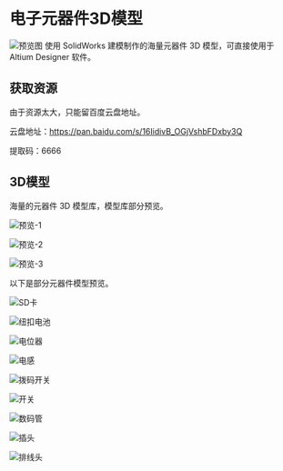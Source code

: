 # 电子元器件3D模型

![预览图](https://github.com/howborn/electron-component-3d/blob/master/效果.png)
使用 SolidWorks 建模制作的海量元器件 3D 模型，可直接使用于 Altium Designer 软件。

## 获取资源

由于资源太大，只能留百度云盘地址。

云盘地址：https://pan.baidu.com/s/16IidivB_OGjVshbFDxby3Q

提取码：6666

## 3D模型

海量的元器件 3D 模型库，模型库部分预览。

![预览-1](https://github.com/howborn/electron-component-3d/blob/master/photos/预览-1.png)

![预览-2](https://github.com/howborn/electron-component-3d/blob/master/photos/预览-2.png)

![预览-3](https://github.com/howborn/electron-component-3d/blob/master/photos/预览-3.png)

以下是部分元器件模型预览。

![SD卡](https://github.com/howborn/electron-component-3d/blob/master/photos/SD卡.png)

![纽扣电池](https://github.com/howborn/electron-component-3d/blob/master/photos/纽扣电池.png)

![电位器](https://github.com/howborn/electron-component-3d/blob/master/photos/电位器.png)

![电感](https://github.com/howborn/electron-component-3d/blob/master/photos/电感.png)

![拨码开关](https://github.com/howborn/electron-component-3d/blob/master/photos/拨码开关.png)

![开关](https://github.com/howborn/electron-component-3d/blob/master/photos/开关.png)

![数码管](https://github.com/howborn/electron-component-3d/blob/master/photos/数码管.png)

![插头](https://github.com/howborn/electron-component-3d/blob/master/photos/插头.png)

![排线头](https://github.com/howborn/electron-component-3d/blob/master/photos/排线头.png)
